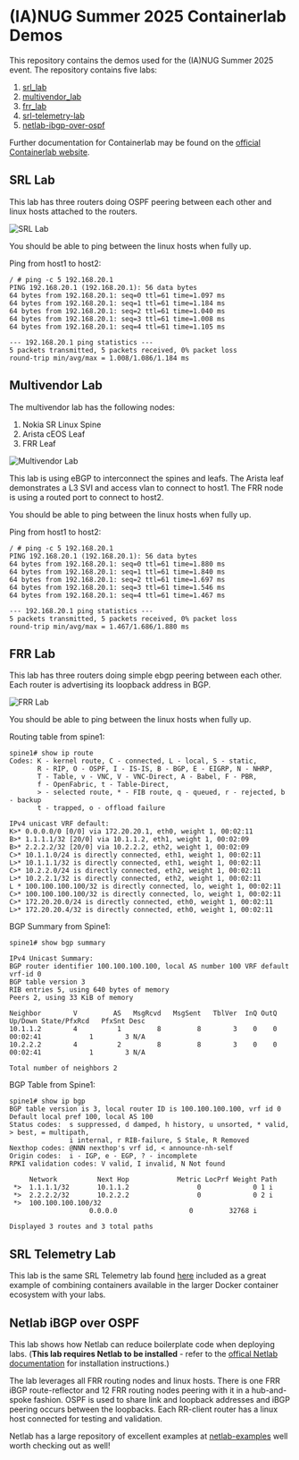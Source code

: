 # (IA)NUG Summer 2025 Containerlab Demos
This repository contains the demos used for the (IA)NUG Summer 2025 event. The repository contains five labs:

1. [srl_lab](#srl-lab)
2. [multivendor_lab](#multivendor-lab)
3. [frr_lab](#frr-lab)
4. [srl-telemetry-lab](#srl-telemetry-lab)
5. [netlab-ibgp-over-ospf](#netlab-ibgp-over-ospf)

Further documentation for Containerlab may be found on the [official Containerlab website](https://containerlab.dev/).


## SRL Lab
This lab has three routers doing OSPF peering between each other and linux hosts attached to the routers.

![SRL Lab](srl_lab/srl_lab.clab.drawio.svg)

You should be able to ping between the linux hosts when fully up.


Ping from host1 to host2:

```
/ # ping -c 5 192.168.20.1
PING 192.168.20.1 (192.168.20.1): 56 data bytes
64 bytes from 192.168.20.1: seq=0 ttl=61 time=1.097 ms
64 bytes from 192.168.20.1: seq=1 ttl=61 time=1.184 ms
64 bytes from 192.168.20.1: seq=2 ttl=61 time=1.040 ms
64 bytes from 192.168.20.1: seq=3 ttl=61 time=1.008 ms
64 bytes from 192.168.20.1: seq=4 ttl=61 time=1.105 ms

--- 192.168.20.1 ping statistics ---
5 packets transmitted, 5 packets received, 0% packet loss
round-trip min/avg/max = 1.008/1.086/1.184 ms
```

## Multivendor Lab
The multivendor lab has the following nodes:

1. Nokia SR Linux Spine
2. Arista cEOS Leaf
3. FRR Leaf

![Multivendor Lab](multivendor_lab/mvlab.clab.drawio.svg)

This lab is using eBGP to interconnect the spines and leafs. The Arista
leaf demonstrates a L3 SVI and access vlan to connect to host1.
The FRR node is using a routed port to connect to host2.

You should be able to ping between the linux hosts when fully up.


Ping from host1 to host2:

```
/ # ping -c 5 192.168.20.1
PING 192.168.20.1 (192.168.20.1): 56 data bytes
64 bytes from 192.168.20.1: seq=0 ttl=61 time=1.880 ms
64 bytes from 192.168.20.1: seq=1 ttl=61 time=1.840 ms
64 bytes from 192.168.20.1: seq=2 ttl=61 time=1.697 ms
64 bytes from 192.168.20.1: seq=3 ttl=61 time=1.546 ms
64 bytes from 192.168.20.1: seq=4 ttl=61 time=1.467 ms

--- 192.168.20.1 ping statistics ---
5 packets transmitted, 5 packets received, 0% packet loss
round-trip min/avg/max = 1.467/1.686/1.880 ms
```

## FRR Lab
This lab has three routers doing simple ebgp peering between each other.
Each router is advertising its loopback address in BGP.

![FRR Lab](frr_lab/frr_lab.clab.drawio.svg)

You should be able to ping between the linux hosts when fully up.


Routing table from spine1:

```
spine1# show ip route
Codes: K - kernel route, C - connected, L - local, S - static,
       R - RIP, O - OSPF, I - IS-IS, B - BGP, E - EIGRP, N - NHRP,
       T - Table, v - VNC, V - VNC-Direct, A - Babel, F - PBR,
       f - OpenFabric, t - Table-Direct,
       > - selected route, * - FIB route, q - queued, r - rejected, b - backup
       t - trapped, o - offload failure

IPv4 unicast VRF default:
K>* 0.0.0.0/0 [0/0] via 172.20.20.1, eth0, weight 1, 00:02:11
B>* 1.1.1.1/32 [20/0] via 10.1.1.2, eth1, weight 1, 00:02:09
B>* 2.2.2.2/32 [20/0] via 10.2.2.2, eth2, weight 1, 00:02:09
C>* 10.1.1.0/24 is directly connected, eth1, weight 1, 00:02:11
L>* 10.1.1.1/32 is directly connected, eth1, weight 1, 00:02:11
C>* 10.2.2.0/24 is directly connected, eth2, weight 1, 00:02:11
L>* 10.2.2.1/32 is directly connected, eth2, weight 1, 00:02:11
L * 100.100.100.100/32 is directly connected, lo, weight 1, 00:02:11
C>* 100.100.100.100/32 is directly connected, lo, weight 1, 00:02:11
C>* 172.20.20.0/24 is directly connected, eth0, weight 1, 00:02:11
L>* 172.20.20.4/32 is directly connected, eth0, weight 1, 00:02:11
```

BGP Summary from Spine1:

```
spine1# show bgp summary

IPv4 Unicast Summary:
BGP router identifier 100.100.100.100, local AS number 100 VRF default vrf-id 0
BGP table version 3
RIB entries 5, using 640 bytes of memory
Peers 2, using 33 KiB of memory

Neighbor        V         AS   MsgRcvd   MsgSent   TblVer  InQ OutQ  Up/Down State/PfxRcd   PfxSnt Desc
10.1.1.2        4          1         8         8        3    0    0 00:02:41            1        3 N/A
10.2.2.2        4          2         8         8        3    0    0 00:02:41            1        3 N/A

Total number of neighbors 2
```


BGP Table from Spine1:

```
spine1# show ip bgp
BGP table version is 3, local router ID is 100.100.100.100, vrf id 0
Default local pref 100, local AS 100
Status codes:  s suppressed, d damped, h history, u unsorted, * valid, > best, = multipath,
               i internal, r RIB-failure, S Stale, R Removed
Nexthop codes: @NNN nexthop's vrf id, < announce-nh-self
Origin codes:  i - IGP, e - EGP, ? - incomplete
RPKI validation codes: V valid, I invalid, N Not found

     Network          Next Hop            Metric LocPrf Weight Path
 *>  1.1.1.1/32       10.1.1.2                 0             0 1 i
 *>  2.2.2.2/32       10.2.2.2                 0             0 2 i
 *>  100.100.100.100/32
                    0.0.0.0                  0         32768 i

Displayed 3 routes and 3 total paths
```

## SRL Telemetry Lab
This lab is the same SRL Telemetry lab found [here](https://github.com/srl-labs/srl-telemetry-lab)
included as a great example of combining containers available in the larger Docker container
ecosystem with your labs.

## Netlab iBGP over OSPF
This lab shows how Netlab can reduce boilerplate code when deploying labs.
(**This lab requires Netlab to be installed** - refer to the
[offical Netlab documentation](https://netlab.tools) for installation instructions.)

The lab leverages all FRR routing nodes and linux hosts. There is one FRR iBGP
route-reflector and 12 FRR routing nodes peering with it in a hub-and-spoke
fashion. OSPF is used to share link and loopback addresses and iBGP peering occurs
between the loopbacks. Each RR-client router has a linux host connected for testing and
validation.

Netlab has a large repository of excellent examples at
[netlab-examples](https://github.com/ipspace/netlab-examples) well worth checking out
as well!